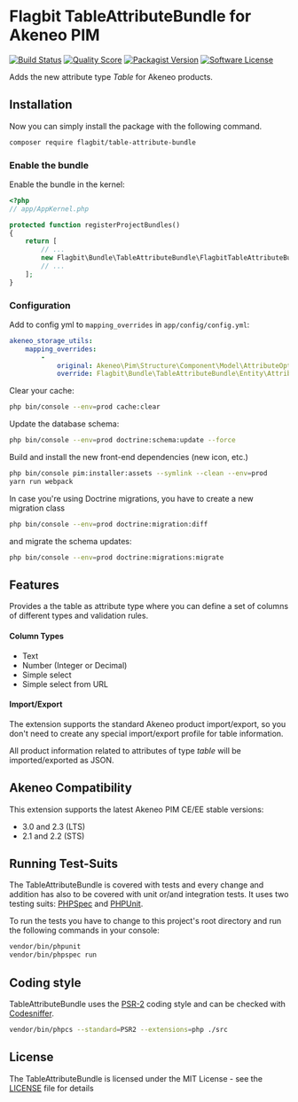 # Flagbit TableAttributeBundle for Akeneo PIM #

[![Build Status](https://img.shields.io/travis/flagbit/akeneo-table-attribute-bundle/master.svg?style=flat-square)](https://travis-ci.org/flagbit/akeneo-table-attribute-bundle)
[![Quality Score](https://img.shields.io/scrutinizer/g/flagbit/akeneo-table-attribute-bundle.svg?style=flat-square)](https://scrutinizer-ci.com/g/Flagbit/akeneo-table-attribute-bundle)
[![Packagist Version](https://img.shields.io/packagist/v/flagbit/table-attribute-bundle.svg?style=flat-square)](https://packagist.org/packages/flagbit/table-attribute-bundle)
[![Software License](https://img.shields.io/badge/license-MIT-brightgreen.svg?style=flat-square)](LICENSE)

Adds the new attribute type *Table* for Akeneo products.

## Installation ##

Now you can simply install the package with the following command. 

``` bash
composer require flagbit/table-attribute-bundle
```

### Enable the bundle ###

Enable the bundle in the kernel:

``` php
<?php
// app/AppKernel.php

protected function registerProjectBundles()
{
    return [
        // ...
        new Flagbit\Bundle\TableAttributeBundle\FlagbitTableAttributeBundle(),
        // ...
    ];
}
```

### Configuration ###

Add to config yml to `mapping_overrides` in `app/config/config.yml`:

``` yml
akeneo_storage_utils:
    mapping_overrides:
        -
            original: Akeneo\Pim\Structure\Component\Model\AttributeOption
            override: Flagbit\Bundle\TableAttributeBundle\Entity\AttributeOption
```

Clear your cache:

``` bash
php bin/console --env=prod cache:clear
```

Update the database schema:

``` bash
php bin/console --env=prod doctrine:schema:update --force
```

Build and install the new front-end dependencies (new icon, etc.)

``` bash
php bin/console pim:installer:assets --symlink --clean --env=prod
yarn run webpack
```

In case you're using Doctrine migrations, you have to create a new migration class

``` bash
php bin/console --env=prod doctrine:migration:diff
```

and migrate the schema updates:

``` bash
php bin/console --env=prod doctrine:migrations:migrate
```

## Features ##

Provides a the table as attribute type where you can define a set of columns of different types and validation rules.

#### Column Types ####
* Text
* Number (Integer or Decimal)
* Simple select
* Simple select from URL

#### Import/Export ####
The extension supports the standard Akeneo product import/export, so you don't need to create any special import/export
profile for table information.

All product information related to attributes of type _table_ will be imported/exported as JSON. 

## Akeneo Compatibility ##

This extension supports the latest Akeneo PIM CE/EE stable versions:

* 3.0 and 2.3 (LTS)
* 2.1 and 2.2 (STS)

## Running Test-Suits ##

The TableAttributeBundle is covered with tests and every change and addition has also to be covered with
unit or/and integration tests. It uses two testing suits: [PHPSpec](https://www.phpspec.net) and
[PHPUnit](https://phpunit.de/).

To run the tests you have to change to this project's root directory and run the following commands in your console:

``` bash
vendor/bin/phpunit
vendor/bin/phpspec run
```

## Coding style ##

TableAttributeBundle uses the [PSR-2](https://www.php-fig.org/psr/psr-2/) coding style and can be checked with
[Codesniffer](https://github.com/squizlabs/PHP_CodeSniffer).

``` bash
vendor/bin/phpcs --standard=PSR2 --extensions=php ./src
```

## License ##

The TableAttributeBundle is licensed under the MIT License - see the [LICENSE](LICENSE) file for details
